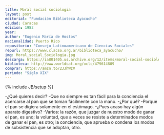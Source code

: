 ```yaml
---
title: Moral social sociologia
layout: post
editorial: "Fundación Biblioteca Ayacucho"
ciudad: Caracas
edicion: 1982
year: 
author: "Eugenio María de Hostos"
nacionalidad: Puerto Rico
repositorio: "Consejo Latinoamericano de Ciencias Sociales"
repurl: https://www.clacso.org.ar/biblioteca_ayacucho/
img: Moral_social_Sociologia.jpg
descarga: https://ia801405.us.archive.org/12/items/moral-social-sociologia/Moral_social_Sociologia.pdf
biblioteca: http://www.worldcat.org/oclc/479614809
comprar: https://amzn.to/2JJhWzV
periodo: "Siglo XIX"
---
```

{% include JB/setup %}

-¿Qué quieres decir?
-Que no siempre es tan fácil para la conciencia el acercarse al pan que se toman fácilmente con la mano.
-¿Por qué?
-Porque el pan se digiera solamente en el estómago.
-¿Pues acaso hay algún aparato digestivo?
-Varios: la razón, que juzgar de nuestro modo de ganar el pan, es uno; la voluntad, que a veces se resiste a determinados modos de ganar el pan, es otro; la conciencia, que aprueba o condena los modos de subsistencia que se adoptan, otro.
